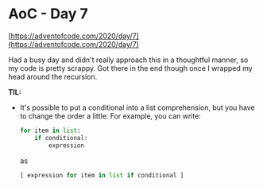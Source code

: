 # AoC - Day 7

[https://adventofcode.com/2020/day/7](https://adventofcode.com/2020/day/7)

Had a busy day and didn't really approach this in a thoughtful manner, so my code is pretty scrappy.  Got there in the end though once I wrapped my head around the recursion.

**TIL:**

- It's possible to put a conditional into a list comprehension, but you have to change the order a little.  For example, you can write:

    ```python
    for item in list:
        if conditional:
            expression
    ```
    as
    ```python
    [ expression for item in list if conditional ]
    ```